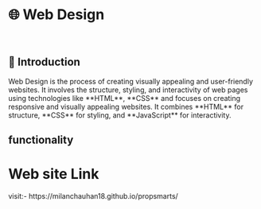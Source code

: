 <h1>🌐 Web Design</h1>
</br>
<h2>📖 Introduction</h2>
   Web Design is the process of creating visually appealing and user-friendly websites. It involves the structure, styling, and interactivity of web pages using technologies like **HTML**, **CSS** and  focuses on creating responsive and visually appealing websites. It combines **HTML** for structure, **CSS** for styling, and **JavaScript** for interactivity.
<h2>functionality</h2>
<h1>Web site Link</h1>
visit:- https://milanchauhan18.github.io/propsmarts/
